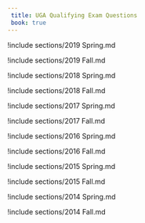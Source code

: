 ```yaml
---
 title: UGA Qualifying Exam Questions
 book: true
---
```



!include sections/2019 Spring.md

!include sections/2019 Fall.md

!include sections/2018 Spring.md

!include sections/2018 Fall.md

!include sections/2017 Spring.md

!include sections/2017 Fall.md

!include sections/2016 Spring.md

!include sections/2016 Fall.md

!include sections/2015 Spring.md

!include sections/2015 Fall.md

!include sections/2014 Spring.md

!include sections/2014 Fall.md

